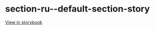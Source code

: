 # section-ru--default-section-story

[View in storybook](https://raw.githack.com/Independent-Digital-News-and-Media-Ltd/indy-pwamp-sb/PR-984-sb/index.html?path=/story/section-ru--default-section-story)
